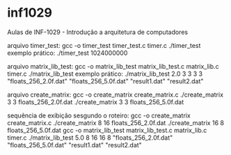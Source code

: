 # inf1029
Aulas de INF-1029 - Introdução a arquitetura de computadores

arquivo timer_test:
gcc -o timer_test timer_test.c timer.c
./timer_test <value>
exemplo prático:
./timer_test 1024000000

arquivo matrix_lib_test:
gcc -o matrix_lib_test matrix_lib_test.c matrix_lib.c timer.c
./matrix_lib_test <scalar> <heightA> <widthB> <heightB> <widthB> <floatsFile1> <floatsFile2> <resultFile1> <resultFile2>
exemplo prático:
./matrix_lib_test 2.0 3 3 3 3 "floats_256_2.0f.dat" "floats_256_5.0f.dat" "result1.dat" "result2.dat"

arquivo create_matrix:
gcc -o create_matrix create_matrix.c
./create_matrix 3 3 floats_256_2.0f.dat
./create_matrix 3 3 floats_256_5.0f.dat

sequência de exibição sesgundo o roteiro:
gcc -o create_matrix create_matrix.c
./create_matrix 8 16 floats_256_2.0f.dat
./create_matrix 16 8 floats_256_5.0f.dat
gcc -o matrix_lib_test matrix_lib_test.c matrix_lib.c timer.c
./matrix_lib_test 5.0 8 16 16 8 "floats_256_2.0f.dat" "floats_256_5.0f.dat" "result1.dat" "result2.dat"